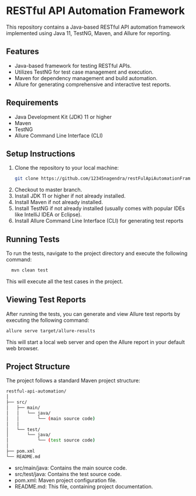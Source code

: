 # RESTful API Automation Framework

This repository contains a Java-based RESTful API automation framework implemented using Java 11, TestNG, Maven, and Allure for reporting.

## Features

- Java-based framework for testing RESTful APIs.
- Utilizes TestNG for test case management and execution.
- Maven for dependency management and build automation.
- Allure for generating comprehensive and interactive test reports.

## Requirements

- Java Development Kit (JDK) 11 or higher
- Maven
- TestNG
- Allure Command Line Interface (CLI)

## Setup Instructions

1. Clone the repository to your local machine:
   ```bash
   git clone https://github.com/12345nagendra/restFulApiAutomationFramework.git
2. Checkout to master branch.
3. Install JDK 11 or higher if not already installed.
3. Install Maven if not already installed.
4. Install TestNG if not already installed (usually comes with popular IDEs like IntelliJ IDEA or Eclipse).
5. Install Allure Command Line Interface (CLI) for generating test reports

## Running Tests

To run the tests, navigate to the project directory and execute the following command:
```bash
  mvn clean test
```
This will execute all the test cases in the project.

## Viewing Test Reports

After running the tests, you can generate and view Allure test reports by executing the following command:
```bash
allure serve target/allure-results
```
This will start a local web server and open the Allure report in your default web browser.

## Project Structure

The project follows a standard Maven project structure:

```bash
restful-api-automation/
│
├── src/
│   ├── main/
│   │   └── java/
│   │       └── (main source code)
│   │
│   └── test/
│       └── java/
│           └── (test source code)
│
├── pom.xml
└── README.md
```
- src/main/java: Contains the main source code.
- src/test/java: Contains the test source code.
- pom.xml: Maven project configuration file.
- README.md: This file, containing project documentation.
